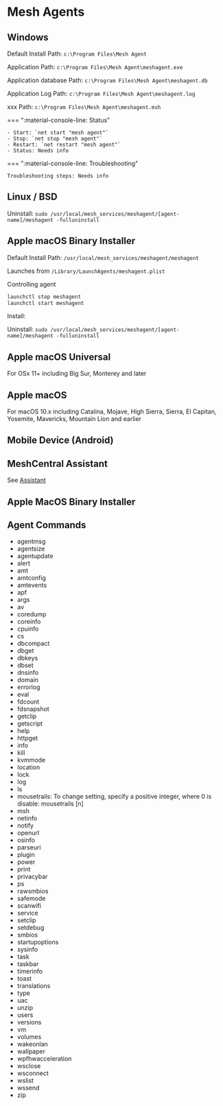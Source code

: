 # Mesh Agents

## Windows

Default Install Path: `c:\Program Files\Mesh Agent`

Application Path: `c:\Program Files\Mesh Agent\meshagent.exe`

Application database Path: `c:\Program Files\Mesh Agent\meshagent.db`

Application Log Path: `c:\Program Files\Mesh Agent\meshagent.log`

xxx Path: `c:\Program Files\Mesh Agent\meshagent.msh`

=== ":material-console-line: Status"

    - Start: `net start "mesh agent"`
    - Stop: `net stop "mesh agent"`
    - Restart: `net restart "mesh agent"`
    - Status: Needs info

=== ":material-console-line: Troubleshooting"

    Troubleshooting steps: Needs info

## Linux / BSD

Uninstall: `sudo /usr/local/mesh_services/meshagent/[agent-name]/meshagent -fulluninstall`

## Apple macOS Binary Installer

Default Install Path: `/usr/local/mesh_services/meshagent/meshagent`

Launches from `/Library/LaunchAgents/meshagent.plist`

Controlling agent

```bash
launchctl stop meshagent
launchctl start meshagent
```

Install: 

Uninstall: `sudo /usr/local/mesh_services/meshagent/[agent-name]/meshagent -fulluninstall`

## Apple macOS Universal

For OSx 11+ including Big Sur, Monterey and later

## Apple macOS

For macOS 10.x including Catalina, Mojave, High Sierra, Sierra, El Capitan, Yosemite, Mavericks, Mountain Lion and earlier

## Mobile Device (Android)

## MeshCentral Assistant

See [Assistant](assistant.md)

## Apple MacOS Binary Installer

## Agent Commands

- agentmsg
- agentsize
- agentupdate
- alert
- amt
- amtconfig
- amtevents
- apf
- args
- av
- coredump
- coreinfo
- cpuinfo
- cs
- dbcompact
- dbget
- dbkeys
- dbset
- dnsinfo
- domain
- errorlog
- eval
- fdcount
- fdsnapshot
- getclip
- getscript
- help
- httpget
- info
- kill
- kvmmode
- location
- lock
- log
- ls
- mousetrails: To change setting, specify a positive integer, where 0 is disable: mousetrails [n]
- msh
- netinfo
- notify
- openurl
- osinfo
- parseuri
- plugin
- power
- print
- privacybar
- ps
- rawsmbios
- safemode
- scanwifi
- service
- setclip
- setdebug
- smbios
- startupoptions
- sysinfo
- task
- taskbar
- timerinfo
- toast
- translations
- type
- uac
- unzip
- users
- versions
- vm
- volumes
- wakeonlan
- wallpaper
- wpfhwacceleration
- wsclose
- wsconnect
- wslist
- wssend
- zip
